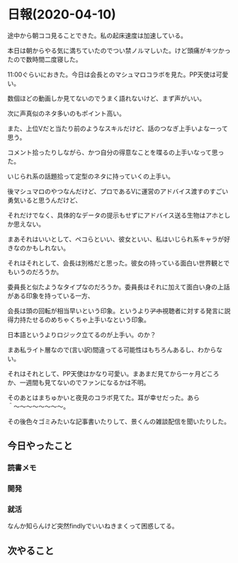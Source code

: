 # 日報(2020-04-10)

途中から朝ココ見ることできた。私の起床速度は加速している。

本日は朝からやる気に満ちていたのでつい禁ノルマしいた。けど頭痛がキツかったので数時間二度寝した。

11:00ぐらいにおきた。今日は会長とのマシュマロコラボを見た。PP天使は可愛い。

数個ほどの動画しか見てないのでうまく語れないけど、まず声がいい。

次に声真似のネタ多いのもポイント高い。

また、上位Vだと当たり前のようなスキルだけど、話のつなぎ上手いよなーって思う。

コメント拾ったりしながら、かつ自分の得意なことを喋るの上手いなって思った。

いじられ系の話題拾って定型のネタに持っていくの上手い。

後マシュマロのやつなんだけど、プロであるVに運営のアドバイス渡すのすごい勇気いると思うんだけど、

それだけでなく、具体的なデータの提示もせずにアドバイス送る生物はアホとしか思えない。

まあそれはいいとして、ペコらといい、彼女といい、私はいじられ系キャラが好きなのかもしれない。

それはそれとして、会長は別格だと思った。彼女の持っている面白い世界観とでもいうのだろうか。

委員長と似たようなタイプなのだろうか。委員長はそれに加えて面白い身の上話がある印象を持っている一方、

会長は頭の回転が相当早いという印象。というより~~アホ~~視聴者に対する発言に説得力持たせるのめちゃくちゃ上手いなという印象。

日本語というよりロジック立てるのが上手い。のか？

まあ私ライト層なので(言い訳)間違ってる可能性はもちろんあるし、わからない。

それはそれとして、PP天使はかなり可愛い。まあまだ見てから一ヶ月どころか、一週間も見てないのでファンになるかは不明。

そのあとはまちゅかいと夜見のコラボ見てた。耳が幸せだった。あら＾〜〜〜〜〜〜〜〜。

その後色々ゴミみたいな記事書いたりして、景くんの雑談配信を聞いたりした。

## 今日やったこと

### 読書メモ

### 開発

### 就活

なんか知らんけど突然findlyでいいねきまくって困惑してる。

## 次やること
